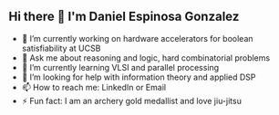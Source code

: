## Hi there 👋 I'm Daniel Espinosa Gonzalez
- 🔭 I’m currently working on hardware accelerators for boolean satisfiability at UCSB
- 💬 Ask me about reasoning and logic, hard combinatorial problems
- 🌱 I’m currently learning VLSI and parallel processing
- 🤔 I’m looking for help with information theory and applied DSP
- 📫 How to reach me: LinkedIn or Email
- ⚡ Fun fact: I am an archery gold medallist and love jiu-jitsu

<!--
**danielespo/danielespo** is a ✨ _special_ ✨ repository because its `README.md` (this file) appears on your GitHub profile.

Here are some ideas to get you started:

- 🔭 I’m currently working on ...
- 🌱 I’m currently learning ...
- 👯 I’m looking to collaborate on ...
- 🤔 I’m looking for help with ...
- 💬 Ask me about ...
- 📫 How to reach me: ...
- 😄 Pronouns: ...
- ⚡ Fun fact: ...
-->
